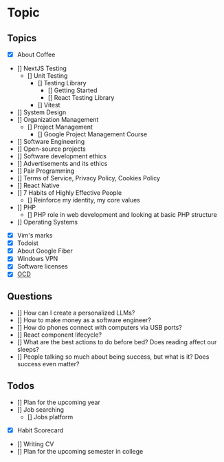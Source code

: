 # Topic

## Topics
- [x] About Coffee
- [] NextJS Testing
  - [] Unit Testing
    - [] Testing Library
      - [] Getting Started
      - [] React Testing Library
    - [] Vitest
- [] System Design
- [] Organization Management
  - [] Project Management
    - [] Google Project Management Course
- [] Software Engineering
- [] Open-source projects
- [] Software development ethics
- [] Advertisements and its ethics
- [] Pair Programming
- [] Terms of Service, Privacy Policy, Cookies Policy
- [] React Native
- [] 7 Habits of Highly Effective People
  - [] Reinforce my identity, my core values
- [] PHP
  - [] PHP role in web development and looking at basic PHP structure
- [] Operating Systems
- [x] Vim's marks
- [x] Todoist
- [x] About Google Fiber
- [x] Windows VPN
- [x] Software licenses
- [x] [OCD](<https://www.msdmanuals.com/home/mental-health-disorders/obsessive-compulsive-and-related-disorders/obsessive-compulsive-disorder-ocd?query=obsessive-compulsive%20disorder%20(ocd)#Symptoms_v11723132>)

## Questions

- [] How can I create a personalized LLMs?
- [] How to make money as a software engineer?
- [] How do phones connect with computers via USB ports?
- [] React component lifecycle?
- [] What are the best actions to do before bed? Does reading affect our sleeps?
- [] People talking so much about being success, but what is it? Does success even matter?

## Todos

- [] Plan for the upcoming year
- [] Job searching
  - [] Jobs platform
- [x] Habit Scorecard
- [] Writing CV
- [] Plan for the upcoming semester in college